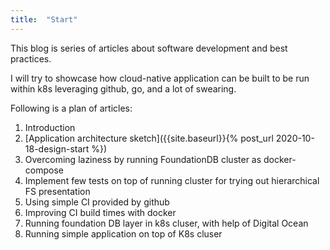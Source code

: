 ```yaml
---
title:  "Start"
---
```


This blog is series of articles about software development and best practices.

I will try to showcase how cloud-native application can be built to be run within k8s leveraging github, go, and a lot of swearing.

Following is a plan of articles:
1. Introduction
1. [Application architecture sketch]({{site.baseurl}}{% post_url 2020-10-18-design-start %})
1. Overcoming laziness by running FoundationDB cluster as docker-compose
1. Implement few tests on top of running cluster for trying out hierarchical FS presentation
1. Using simple CI provided by github
1. Improving CI build times with docker
1. Running foundation DB layer in k8s cluser, with help of Digital Ocean
1. Running simple application on top of K8s cluser